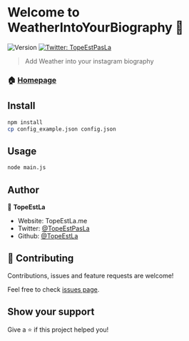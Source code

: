 # Welcome to WeatherIntoYourBiography 👋
![Version](https://img.shields.io/badge/version-1.0.0-blue.svg?cacheSeconds=2592000)
[![Twitter: TopeEstPasLa](https://img.shields.io/twitter/follow/TopeEstPasLa.svg?style=social)](https://twitter.com/TopeEstPasLa)

> Add Weather into your instagram biography

### 🏠 [Homepage](https://github.com/TopeEstLa/WeatherIntoYourBiography#readme)

## Install

```sh
npm install
cp config_example.json config.json
```

## Usage

```sh
node main.js
```

## Author

👤 **TopeEstLa**

* Website: TopeEstLa.me
* Twitter: [@TopeEstPasLa](https://twitter.com/TopeEstPasLa)
* Github: [@TopeEstLa](https://github.com/TopeEstLa)

## 🤝 Contributing

Contributions, issues and feature requests are welcome!

Feel free to check [issues page](https://github.com/TopeEstLa/WeatherIntoYourBiography/issues). 

## Show your support

Give a ⭐️ if this project helped you!